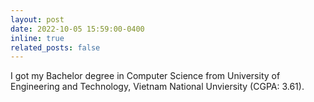 ```yaml
---
layout: post
date: 2022-10-05 15:59:00-0400
inline: true
related_posts: false
---
```


I got my Bachelor degree in Computer Science from University of Engineering and Technology, Vietnam National Unviersity (CGPA: 3.61).
